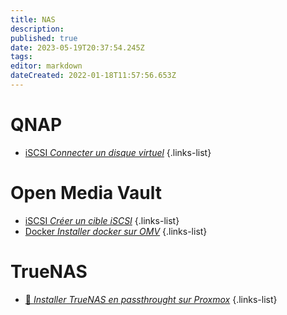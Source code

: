 ```yaml
---
title: NAS
description: 
published: true
date: 2023-05-19T20:37:54.245Z
tags: 
editor: markdown
dateCreated: 2022-01-18T11:57:56.653Z
---
```


# QNAP
- [iSCSI *Connecter un disque virtuel*](/NAS/QNAP/iSCSI)
{.links-list}

# Open Media Vault
- [iSCSI *Créer un cible iSCSI*](/NAS/OpenMediaVault/iSCSI)
{.links-list}
- [Docker *Installer docker sur OMV*](/NAS/OpenMediaVault/docker) 
{.links-list}

# TrueNAS
- [:link: *Installer TrueNAS en passthrought sur Proxmox*](https://youtu.be/va99DvC2rdk)
{.links-list}